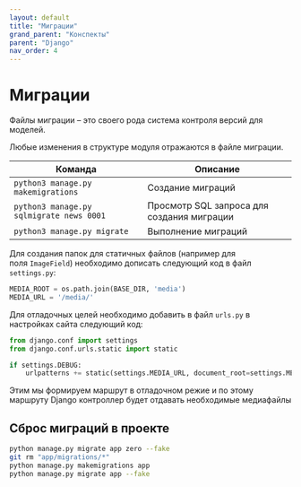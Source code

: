 ```yaml
---
layout: default
title: "Миграции"
grand_parent: "Конспекты"
parent: "Django"
nav_order: 4
---
```


# Миграции

Файлы миграции – это своего рода система контроля версий для моделей.

Любые изменения в структуре модуля отражаются в файле миграции.

| Команда                                  | Описание                                   |
| ---------------------------------------- | ------------------------------------------ |
| `python3 manage.py makemigrations`       | Создание миграций                          |
| `python3 manage.py sqlmigrate news 0001` | Просмотр SQL запроса для создания миграции |
| `python3 manage.py migrate `             | Выполнение миграций                        |

Для создания папок для статичных файлов (например для поля `ImageField`) необходимо дописать следующий код в файл `settings.py`:

```python
MEDIA_ROOT = os.path.join(BASE_DIR, 'media')
MEDIA_URL = '/media/'
```

Для отладочных целей необходимо добавить в файл `urls.py` в настройках сайта следующий код:

```python
from django.conf import settings
from django.conf.urls.static import static

if settings.DEBUG:
    urlpatterns += static(settings.MEDIA_URL, document_root=settings.MEDIA_ROOT)
```

Этим мы формируем маршрут в отладочном режие и по этому маршруту Django контроллер будет отдавать необходимые медиафайлы

## Сброс миграций в проекте

```sh
python manage.py migrate app zero --fake
git rm "app/migrations/*"
python manage.py makemigrations app
python manage.py migrate app --fake
```
